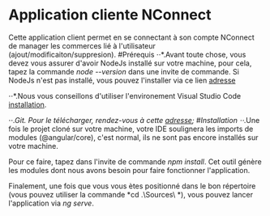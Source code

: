 # Application cliente NConnect
Cette application client permet en se connectant à son compte NConnect de manager les commerces lié à l'utilisateur (ajout/modificaiton/suppresion).
#Prérequis
⋅⋅*.Avant toute chose, vous devez vous assurer d'avoir NodeJs installé sur votre machine, pour cela, tapez la commande 
*node --version* dans une invite de commande. Si NodeJs n'est pas installé, vous pouvez l'installer via ce lien [adresse](https://nodejs.org/en/)

⋅⋅*.Nous vous conseillons d'utiliser l'environement Visual Studio Code [installation](https://code.visualstudio.com/).

⋅⋅*.Git. Pour le télécharger, rendez-vous à cette [adresse](https://git-scm.com/downloads);
#Installation
⋅⋅*.Une fois le projet cloné sur votre machine, votre IDE soulignera les imports de modules (@angular/core), c'est normal, 
ils ne sont pas encore installés sur votre machine.

Pour ce faire, tapez dans l'invite de commande *npm install*.
Cet outil génère les modules dont nous avons besoin pour faire fonctionner l'application.


Finalement, une fois que vous vous ètes positionné dans le bon répertoire (vous pouvez utiliser la commande *cd .\Sources\ *), vous pouvez lancer l'application via *ng serve*.